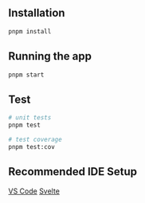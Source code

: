## Installation

```bash
pnpm install
```

## Running the app

```bash
pnpm start
```

## Test

```bash
# unit tests
pnpm test

# test coverage
pnpm test:cov
```

## Recommended IDE Setup

[VS Code](https://code.visualstudio.com/)
[Svelte](https://marketplace.visualstudio.com/items?itemName=svelte.svelte-vscode)
